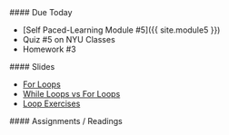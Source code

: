 <article class="due" markdown="block">
#### Due Today

* [Self Paced-Learning Module #5]({{ site.module5 }})
* Quiz #5 on NYU Classes
* Homework #3

<!--
* Homework
-->

</article>

<article class="slides" markdown="block">
#### Slides

* [For Loops](classes/08/for.html)
* [While Loops vs For Loops](classes/09/vs.html)
* [Loop Exercises](classes/09/loop-exercises.html)

<!--
* [Slides](classes/01/intro.html)
-->

</article>

<article class="assignments" markdown="block">
#### Assignments / Readings		

<!--
Readings

* Read {{ site.bookq }} - Chapter 1

Assignments 

1. [questions.py](homework/hw01/questions.py) - 9 points
-->
</article>
<!--
<a name="class9"></a>

### Slides
* [About Class #9](classes/09/meta.html)
* Finishing Up [For Loops From the Previous Class (Starting From Range)](classes/08/for.html#15.0)
* [While Loops vs For Loops](classes/09/vs.html)
* [Loop Exercises](classes/09/loop-exercises.html)
* [Nested Loops (Optional / Quick Preview)](classes/09/nested.html)

### Readings
* {{ site.bookq }} - Chapter 4 (entire chapter, but focus on while and for loops)
* [{{ site.bookt }}](http://openbookproject.net/thinkcs/python/english3e/iteration.html) - Chapter 7, Iteration (up to section 7.14)

### Vocabulary
See [the glossary](http://openbookproject.net/thinkcs/python/english3e/iteration.html#glossary) 

### Selected Solutions for Homework #2

* [days.py](resources/code/hw2/days.py)
* [numbers.py](resources/code/hw2/numbers.py)
* [stadium_seating.py](resources/code/hw2/stadium_seating.py)
-->


